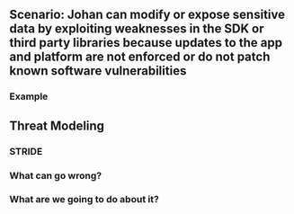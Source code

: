 ## Scenario: Johan can modify or expose sensitive data by exploiting weaknesses in the SDK or third party libraries because updates to the app and platform are not enforced or do not patch known software vulnerabilities

### Example

## Threat Modeling

### STRIDE

### What can go wrong?

### What are we going to do about it?